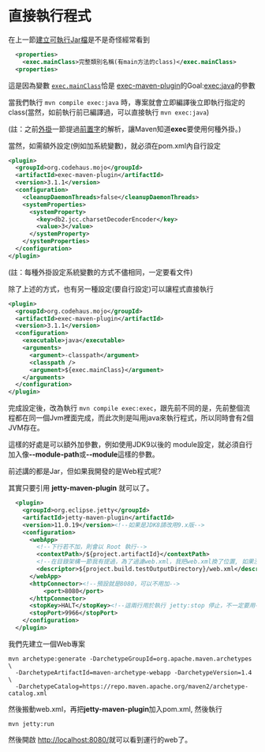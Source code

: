 # 直接執行程式

在上一節[建立可執行Jar檔](executableJar.md)是不是奇怪經常看到

```xml
  <properties>
    <exec.mainClass>完整類別名稱(有main方法的class)</exec.mainClass>
  <properties>
```
這是因為變數 <a href="https://www.mojohaus.org/exec-maven-plugin/java-mojo.html#mainClass" target="_blank"><code class="hljs">exec.mainClass</code></a>恰是
<a href="https://www.mojohaus.org/exec-maven-plugin/" target="_blank" sytle="font-weight:bold">exec-maven-plugin</a>的Goal:<a href="https://www.mojohaus.org/exec-maven-plugin/java-mojo.html" target="_blank">exec:java</a>的參數

當我們執行 `mvn compile exec:java` 時，專案就會立即編譯後立即執行指定的 class(當然，如前執行前已編譯過，可以直接執行 `mvn exec:java`)

(註：之前[外掛](plugin.md)一節提過[前置字](https://maven.apache.org/guides/introduction/introduction-to-plugin-prefix-mapping.html)的解析，讓Maven知道**exec**要使用何種外掛。)

當然，如需額外設定(例如加系統變數)，就必須在pom.xml內自行設定

```xml
<plugin>
  <groupId>org.codehaus.mojo</groupId>
  <artifactId>exec-maven-plugin</artifactId>
  <version>3.1.1</version>
  <configuration>
    <cleanupDaemonThreads>false</cleanupDaemonThreads>
    <systemProperties>
      <systemProperty>
        <key>db2.jcc.charsetDecoderEncoder</key>
        <value>3</value>
      </systemProperty>
    </systemProperties>
  </configuration>
</plugin>
```
(註：每種外掛設定系統變數的方式不儘相同，一定要看文件)

除了上述的方式，也有另一種設定(要自行設定)可以讓程式直接執行

```xml
<plugin>
  <groupId>org.codehaus.mojo</groupId>
  <artifactId>exec-maven-plugin</artifactId>
  <version>3.1.1</version>
  <configuration>
    <executable>java</executable>
    <arguments>
      <argument>-classpath</argument>
      <classpath />
      <argument>${exec.mainClass}</argument>
    </arguments>
  </configuration>
</plugin>
```
完成設定後，改為執行 `mvn compile exec:exec`，跟先前不同的是，先前整個流程都在同一個Jvm裡面完成，而此次則是叫用java來執行程式，所以同時會有2個JVM存在。

這樣的好處是可以額外加參數，例如使用JDK9以後的 module設定，就必須自行加入像<b>--module-path</b>或<b>--module</b>這樣的參數。

前述講的都是Jar，但如果我開發的是Web程式呢?

其實只要引用 **jetty-maven-plugin** 就可以了。

```xml
  <plugin>
    <groupId>org.eclipse.jetty</groupId>
    <artifactId>jetty-maven-plugin</artifactId>
    <version>11.0.19</version><!--如果是JDK8請改用9.x版-->
    <configuration>
      <webApp>
        <!--下行若不加，則會以 Root 執行-->
        <contextPath>/${project.artifactId}</contextPath>
        <!--在目錄架構一節我有提過，為了過濾web.xml，我把web.xml換了位置, 如果沒換位置下行不用加-->
        <descriptor>${project.build.testOutputDirectory}/web.xml</descriptor>
      </webApp>
      <httpConnector><!--預設就是8080，可以不用加-->
          <port>8080</port>
      </httpConnector>
      <stopKey>HALT</stopKey><!--這兩行用於執行 jetty:stop 停止，不一定要用-->
      <stopPort>9966</stopPort>
    </configuration>
  </plugin>
```

我們先建立一個Web專案

```shell
mvn archetype:generate -DarchetypeGroupId=org.apache.maven.archetypes \
  -DarchetypeArtifactId=maven-archetype-webapp -DarchetypeVersion=1.4 \
  -DarchetypeCatalog=https://repo.maven.apache.org/maven2/archetype-catalog.xml
```
然後搬動web.xml，再把**jetty-maven-plugin**加入pom.xml, 然後執行

```shell
mvn jetty:run
```

然後開啟 [http://localhost:8080/](http://localhost:8080/)就可以看到運行的web了。
